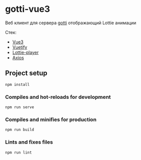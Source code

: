 # gotti-vue3

Веб клиент для сервера [gotti](https://github.com/VladlinMoiseenko/gotti-server) отображающий Lottie анимации 

Стек:
- [Vue3](https://vuejs.org/)
- [Vuetify](https://vuetifyjs.com/en/)
- [Lottie-player](https://github.com/LottieFiles/lottie-player)
- [Axios](https://github.com/axios/axios)

## Project setup
```
npm install
```

### Compiles and hot-reloads for development
```
npm run serve
```

### Compiles and minifies for production
```
npm run build
```

### Lints and fixes files
```
npm run lint
```
